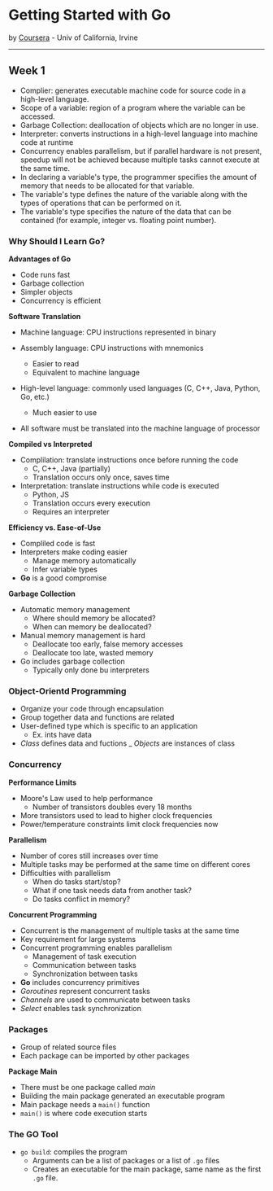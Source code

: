 # Getting Started with Go
by [Coursera](https://www.coursera.org/learn/golang-getting-started/) - Univ of California, Irvine

---
## Week 1
- Complier: generates executable machine code for source code in a high-level language.
- Scope of a variable: region of a program where the variable can be accessed.
- Garbage Collection: deallocation of objects which are no longer in use.
- Interpreter: converts instructions in a high-level language into machine code at runtime
- Concurrency enables parallelism, but if parallel hardware is not present, speedup will not be achieved because multiple tasks cannot execute at the same time.
- In declaring a variable's type, the programmer specifies the amount of memory that needs to be allocated for that variable.
- The variable's type defines the nature of the variable along with the types of operations that can be performed on it.
- The variable's type specifies the nature of the data that can be contained (for example, integer vs. floating point number).

### Why Should I Learn Go?
**Advantages of Go**
- Code runs fast
- Garbage collection
- Simpler objects
- Concurrency is efficient

**Software Translation**
- Machine language: CPU instructions represented in binary
- Assembly language: CPU instructions with mnemonics
    - Easier to read
    - Equivalent to machine language
- High-level language: commonly used languages (C, C++, Java, Python, Go, etc.)
    - Much easier to use

- All software must be translated into the machine language of processor

**Compiled vs Interpreted**
- Complilation: translate instructions once before running the code
    - C, C++, Java (partially)
    - Translation occurs only once, saves time
- Interpretation: translate instructions while code is executed
    - Python, JS
    - Translation occurs every execution
    - Requires an interpreter

**Efficiency vs. Ease-of-Use**
- Compliled code is fast
- Interpreters make coding easier
    - Manage memory automatically
    - Infer variable types
- __Go__ is a good compromise

**Garbage Collection**
- Automatic memory management
    - Where should memory be allocated?
    - When can memory be deallocated?
- Manual memory management is hard
    - Deallocate too early, false memory accesses
    - Deallocate too late, wasted memory
- Go includes garbage collection
    - Typically only done bu interpreters

### Object-Orientd Programming
- Organize your code through encapsulation
- Group together data and functions are related
- User-defined type which is specific to an application
    - Ex. ints have data
- _Class_ defines data and fuctions
_ _Objects_ are instances of class

### Concurrency
**Performance Limits**
- Moore's Law used to help performance
    - Number of transistors doubles every 18 months
- More transistors used to lead to higher clock frequencies
- Power/temperature constraints limit clock frequencies now

**Parallelism**
- Number of cores still increases over time
- Multiple tasks may be performed at the same time on different cores
- Difficulties with parallelism
    - When do tasks start/stop?
    - What if one task needs data from another task?
    - Do tasks conflict in memory?

**Concurrent Programming**
- Concurrent is the management of multiple tasks at the same time
- Key requirement for large systems
- Concurrent programming enables parallelism
    - Management of task execution
    - Communication between tasks
    - Synchronization between tasks
- __Go__ includes concurrency primitives
- _Goroutines_ represent concurrent tasks
- _Channels_ are used to communicate between tasks
- _Select_ enables task synchronization

### Packages
- Group of related source files
- Each package can be imported by other packages
 
**Package Main**
- There must be one package called _main_
- Building the main package generated an executable program
- Main package needs a `main()` function
- `main()` is where code execution starts

### The GO Tool
- `go build`: compiles the program
    - Arguments can be a list of packages or a list of `.go` files
    - Creates an executable for the main package, same name as the first `.go` file.